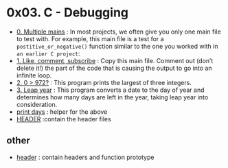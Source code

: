 # 0x03. C - Debugging

- [0. Multiple mains](./0-main.c) : In most projects, we often give you only one main file to test with. For example, this main file is a test for a `postitive_or_negative()` function similar to the one you worked with in `an earlier C project`:
- [1. Like, comment, subscribe](./1-main.c) : Copy this main file. Comment out (don’t delete it!) the part of the code that is causing the output to go into an infinite loop.
- [2. 0 > 972?](./2-largest_number.c) : This program prints the largest of three integers.
- [3. Leap year](./3-convert_day.c) : This program converts a date to the day of year and determines how many days are left in the year, taking leap year into consideration.
- [print days](./3-print_remaining_days.c) :  helper for the above
- [HEADER](./main.h) :contain the header files

## other
- [header](./main.h) : contain headers and function prototype
